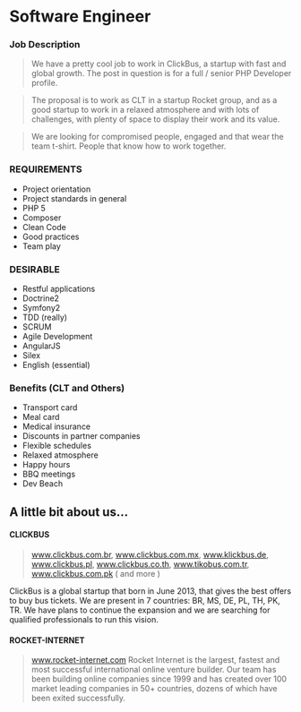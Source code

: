 # Software Engineer

### Job Description

> We have a pretty cool job to work in ClickBus, a startup with fast and global growth.
> The post in question is for a full / senior PHP Developer profile.


> The proposal is to work as CLT in a startup Rocket group, and as a good startup to work in a relaxed atmosphere and with lots of challenges, with plenty of space to display their work and its value.

> We are looking for compromised people, engaged and that wear the team t-shirt. People that know how to work together.

### REQUIREMENTS
- Project orientation
- Project standards in general
- PHP 5
- Composer
- Clean Code
- Good practices
- Team play

### DESIRABLE
- Restful applications
- Doctrine2
- Symfony2
- TDD (really)
- SCRUM
- Agile Development
- AngularJS
- Silex
- English (essential)

### Benefits (CLT and Others)
- Transport card
- Meal card
- Medical insurance
- Discounts in partner companies
- Flexible schedules
- Relaxed atmosphere
- Happy hours
- BBQ meetings
- Dev Beach


## A little bit about us...

#### CLICKBUS 
> www.clickbus.com.br, www.clickbus.com.mx, www.klickbus.de, www.clickbus.pl, www.clickbus.co.th, www.tikobus.com.tr, www.clickbus.com.pk ( and more )

ClickBus is a global startup that born in June 2013, that gives the best offers to buy bus tickets. We are present in 7 countries: BR, MS, DE, PL, TH, PK, TR. We have plans to continue the expansion and we are searching for qualified professionals to run this vision.

#### ROCKET-INTERNET
> www.rocket-internet.com
Rocket Internet is the largest, fastest and most successful international online venture builder. Our team has been building online companies since 1999 and has created over 100 market leading companies in 50+ countries, dozens of which have been exited successfully.
